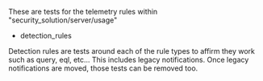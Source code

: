 These are tests for the telemetry rules within "security_solution/server/usage"
* detection_rules

Detection rules are tests around each of the rule types to affirm they work such as query, eql, etc... This includes
legacy notifications. Once legacy notifications are moved, those tests can be removed too.

